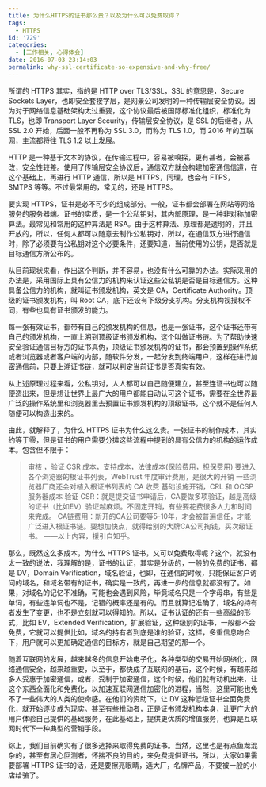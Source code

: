 ```yaml
---
title: 为什么HTTPS的证书那么贵？以及为什么可以免费取得？
tags:
  - HTTPS
id: '729'
categories:
  - [工作相关, 心得体会]
date: 2016-07-03 23:14:03
permalink: why-ssl-certificate-so-expensive-and-why-free/
---
```


所谓的 HTTPS 其实，指的是 HTTP over TLS/SSL，SSL 的意思是，Secure Sockets Layer，也即安全套接字层，是网景公司发明的一种传输层安全协议。因为对于网络信息基础架构太过重要，这个协议最后被国际标准化组织，标准化为 TLS，也即 Transport Layer Security，传输层安全协议，是 SSL 的后继者，从SSL 2.0 开始，后面一般不再称为 SSL 3.0，而称为 TLS 1.0，而 2016 年的互联网，主流都将往 TLS 1.2 以上发展。
<!-- more -->
HTTP 是一种基于文本的协议，在传输过程中，容易被嗅探，更有甚者，会被篡改，安全性较差。使用了传输层安全协议后，通信双方就会构建加密通信信道，在这个基础上，再进行 HTTP 通信，所以是 HTTPS，同理，也会有 FTPS， SMTPS 等等。不过最常用的，常见的，还是 HTTPS。

要实现 HTTPS，证书是必不可少的组成部分。一般，证书都会部署在网站等网络服务的服务器端。证书的实质，是一个公私钥对，其内部原理，是一种非对称加密算法。最常见和常用的这种算法是 RSA。由于这种算法、原理都是透明的，并且开放的，所以，任何人都可以随意去制作公私钥对，所以，在通信双方进行通信时，除了必须要有公私钥对这个必要条件，还要知道，当前使用的公钥，是否就是目标通信方所公布的。

从目前现状来看，作出这个判断，并不容易，也没有什么可靠的办法。实际采用的办法是，采用国际上具有公信力的机构来认证这些公私钥是否是目标通信方。这种具备公信力的机构，就叫证书颁发机构，英文是 CA，Certificate Authority。顶级的证书颁发机构，叫 Root CA，底下还设有下级分支机构。分支机构视授权不同，有些也具有证书颁发的能力。

每一张有效证书，都带有自己的颁发机构的信息，也是一张证书，这个证书还带有自己的颁发机构，一直上溯到顶级证书颁发机构，这个叫做证书链。为了帮助快速安全验证通信目标方的证书真伪，顶级证书颁发机构的证书，都会预置到操作系统或者浏览器或者客户端的内部，随软件分发，一起分发到终端用户，这样在进行加密通信前，只要上溯证书链，就可以判定当前证书是否真实有效。

从上述原理过程来看，公私钥对，人人都可以自己随便建立，甚至连证书也可以随便造出来，但是想让世界上最广大的用户都能自动认可这个证书，需要在全世界最广泛的操作系统里和浏览器里去预置证书颁发机构的顶级证书，这个就不是任何人随便可以构造出来的。

由此，就解释了，为什么 HTTPS 证书为什么这么贵。一张证书的制作成本，其实约等于零，但是证书的用户需要分摊这些流程中提到的具有公信力的机构的运作成本。包含但不限于：

> 审核 ，验证 CSR 成本，支持成本，法律成本(保险费用，担保费用)
> 要进入各个浏览器的根证书列表，WebTrust 年度审计费用，是很大的开销
> 一些浏览器厂商还会对植入根证书列表的 CA 收费
> 基础设施开销，CRL 和 OCSP 服务器成本
> 验证 CSR：就是提交证书申请后，CA要做多项验证，越是高级的证书（比如EV）验证越麻烦。不固定开销，有些要花费很多人力和时间来完成。
> CA链费用：新开的CA公司要等5-10年，才会被普遍信任，才能广泛进入根证书链。要想加快点，就得给别的大牌CA公司掏钱，买次级证书。
> ——以上内容，援引自知乎。

那么，既然这么多成本，为什么 HTTPS 证书，又可以免费取得呢？这个，就没有太一致的说法，我理解的是，证书的认证，其实是分级的，一般的免费的证书，都是 DV，Domain Verification，域名验证，也即，在通信的时候，只能保证客户访问的域名，和域名带有的证书，确实是一致的，再进一步的信息就都没有了。如果，对域名的记忆不准确，可能也会遇到风险，毕竟域名只是一个字母串，有些是单词，有些连单词也不是，记错的概率还是有的。而且就算记准确了，域名的持有者发生了变更，也不是立刻就可以得知的。所以，证书认证的还有一些高级的形式，比如 EV，Extended Verification，扩展验证，这种级别的证书，一般都不会免费，它就可以提供比如，域名的持有者到底是谁的验证，这样，多重信息吻合下，用户就可以更加确定通信的目标方，就是自己期望的那一个。

随着互联网的发展，越来越多的信息开始电子化，各种类型的交易开始网络化，网络通信安全，越来越重要，以至于，都快成了互联网的基石，这个时候，有越来越多人受惠于加密通信，或者，受制于加密通信，这个时候，他们就有动机出来，让这个东西全面化和免费化，以加速互联网通信加密化的进程，当然，这里可能也免不了一些伟大的人类的使命感。在他们的资助下，让 DV 这种低级证书全面免费化，就开始逐步成为现实。甚至有些推动者，正是证书颁发机构本身，让更广大的用户体验自己提供的基础服务，在此基础上，提供更优质的增值服务，也算是互联网时代下一种典型的营销手段。

综上，我们目前确实有了很多选择来取得免费的证书。当然，这里也是有点鱼龙混杂的，甚至有居心叵测者，怀揣不良的目的，来免费提供证书，所以，大家如果需要部署 HTTPS 证书的话，还是要擦亮眼睛，选大厂，名牌产品，不要被一般的小店给骗了。